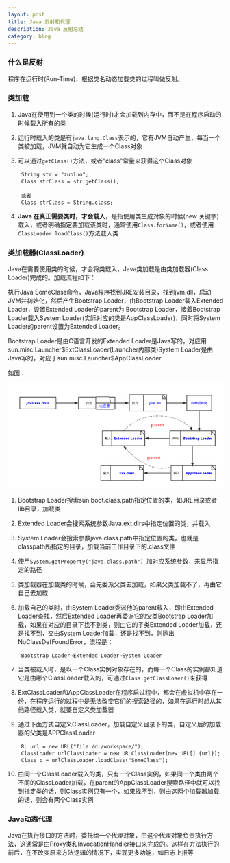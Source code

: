 ```yaml
---
layout: post
title: Java 反射和代理
description: Java 反射总结
category: blog
---
```



### 什么是反射

程序在运行时(Run-Time)，根据类名动态加载类的过程叫做反射。

### 类加载

1. Java在使用到一个类的时候(运行时)才会加载到内存中，而不是在程序启动的时候载入所有的类
2. 运行时载入的类是有`java.lang.Class`表示的，它有JVM自动产生，每当一个类被加载，JVM就自动为它生成一个Class对象
3. 可以通过`getClass()`方法，或者"class"常量来获得这个Class对象 
 
        String str = "zuoluo";
        Class strClass = str.getClass();

        或者 
        Class strClass = String.class; 
       

4. **Java 在真正需要类时，才会载入**，是指使用类生成对象的时候(new 关键字)载入，或者明确指定要加载该类时，通常使用`Class.forName()`，或者使用`ClassLoader.loadClass()`方法载入类

### 类加载器(ClassLoader)

Java在需要使用类的时候，才会将类载入，Java类加载是由类加载器(Class Loader)完成的。加载流程如下：

执行Java SomeClass命令，Java程序找到JRE安装目录，找到jvm.dll，启动JVM并初始化，然后产生Bootstrap Loader，由Bootstrap Loader载入Extended Loader，设置Extended Loader的parent为 Bootstrap Loader，接着Bootstrap Loader载入System Loader(实际对应的类是AppClassLoader)，同时将System Loader的parent设置为Extended Loader。 

Bootstrap Loader是由C语言开发的Extended Loader是Java写的，对应用sun.misc.Launcher\$ExtClassLoader(Launcher内部类)System Loader是由Java写的，对应于sun.misc.Launcher\$AppClassLoader

如图：

![classloader](/images/classloader.png)

1. Bootstrap Loader搜索sun.boot.class.path指定位置的类，如JRE目录或者lib目录，加载类
2. Extended Loader会搜索系统参数Java.ext.dirs中指定位置的类，并载入
3. System Loader会搜索参数java.class.path中指定位置的类，也就是classpath所指定的目录，加载当前工作目录下的.class文件
4. 使用`System.getProperty("java.class.path") `加对应系统参数，来显示指定的路径
5. 类加载器在加载类的时候，会先委派父类去加载，如果父类加载不了，再由它自己去加载
6. 加载自己的类时，由System Loader委派他的parent载入，即由Extended Loader查找，然后Extended Loader再委派它的父类Bootstrap Loader加载，如果在对应的目录下找不到类，则由它的子类Extended Loader加载，还是找不到，交由System Loader加载，还是找不到，则抛出NoClassDefFoundError，流程是：

        Bootstrap Loader→Extended Loader→System Loader 

7. 当类被载入时，是以一个Class实例对象存在的，而每一个Class的实例都知道它是由哪个ClassLoader载入的，可通过`Class.getClassLoaer()`来获得
8. ExtClassLoader和AppClassLoader在程序启过程中，都会在虚拟机中存在一份，在程序运行的过程中是无法改变它们的搜索路径的，如果在运行时想从其他路径载入类，就要自定义类加载器
9. 通过下面方式自定义ClassLoader，加载自定义目录下的类，自定义后的加载器的父类是APPClassLoader

        RL url = new URL("file:/d:/workspace/");
        ClassLoader urlClassLoader = new URLClassLoader(new URL[] {url});
        Class c = urlClassLoader.loadClass("SomeClass");

10. 由同一个ClassLoader载入的类，只有一个Class实例，如果同一个类由两个不同的ClassLoader加载，在parent的AppClassLoader搜索路径中就可以找到指定类的话，则Class实例只有一个，如果找不到，则由这两个加载器加载的话，则会有两个Class实例

### Java动态代理

Java在执行接口的方法时，委托给一个代理对象，由这个代理对象负责执行方法，这通常是由Proxy类和InvocationHandler接口来完成的。这样在方法执行的前后，在不改变原来方法逻辑的情况下，实现更多功能，如日志上报等
